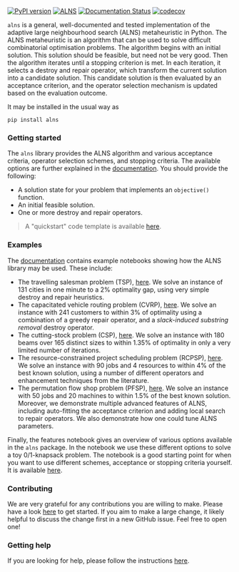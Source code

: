 [![PyPI version](https://badge.fury.io/py/alns.svg)](https://badge.fury.io/py/alns)
[![ALNS](https://github.com/N-Wouda/ALNS/actions/workflows/alns.yaml/badge.svg)](https://github.com/N-Wouda/ALNS/actions/workflows/alns.yaml)
[![Documentation Status](https://readthedocs.org/projects/alns/badge/?version=latest)](https://alns.readthedocs.io/en/latest/?badge=latest)
[![codecov](https://codecov.io/gh/N-Wouda/ALNS/branch/master/graph/badge.svg)](https://codecov.io/gh/N-Wouda/ALNS)

``alns`` is a general, well-documented and tested implementation of the adaptive
large neighbourhood search (ALNS) metaheuristic in Python. The ALNS
metaheuristic is an algorithm that can be used to solve difficult combinatorial
optimisation problems. The algorithm begins with an initial solution. This
solution should be feasible, but need not be very good. Then the algorithm
iterates until a stopping criterion is met. In each iteration, it selects a
destroy and repair operator, which transform the current solution into a
candidate solution. This candidate solution is then evaluated by an acceptance
criterion, and the operator selection mechanism is updated based on the
evaluation outcome.

It may be installed in the usual way as

```
pip install alns
```

### Getting started

The `alns` library provides the ALNS algorithm and various acceptance criteria,
operator selection schemes, and stopping criteria. The available options are
further explained in the [documentation][1]. You should provide the following:

- A solution state for your problem that implements an `objective()` function.
- An initial feasible solution.
- One or more destroy and repair operators.

> A "quickstart" code template is available [here][10].

### Examples

The [documentation][1] contains example notebooks showing how the ALNS library
may be used. These include:

- The travelling salesman problem (TSP), [here][2]. We solve an instance of 131
  cities in one minute to a 2% optimality gap, using very simple destroy and
  repair heuristics.
- The capacitated vehicle routing problem (CVRP), [here][8]. We solve an
  instance with 241 customers to within 3% of optimality using a combination of
  a greedy repair operator, and a _slack-induced substring removal_ destroy
  operator.
- The cutting-stock problem (CSP), [here][4]. We solve an instance with 180
  beams over 165 distinct sizes to within 1.35% of optimality in only a very
  limited number of iterations.
- The resource-constrained project scheduling problem (RCPSP), [here][6]. We
  solve an instance with 90 jobs and 4 resources to within 4% of the best known
  solution, using a number of different operators and enhancement techniques
  from the literature.
- The permutation flow shop problem (PFSP), [here][9]. We solve an instance with
  50 jobs and 20 machines to within 1.5% of the best known solution. Moreover,
  we demonstrate multiple advanced features of ALNS, including auto-fitting the
  acceptance criterion and adding local search to repair operators. We also
  demonstrate how one could tune ALNS parameters.

Finally, the features notebook gives an overview of various options available in
the `alns` package. In the notebook we use these different options to solve a
toy 0/1-knapsack problem. The notebook is a good starting point for when you
want to use different schemes, acceptance or stopping criteria yourself. It is
available [here][5].

### Contributing

We are very grateful for any contributions you are willing to make. Please have
a look [here][3] to get started. If you aim to make a large change, it likely
helpful to discuss the change first in a new GitHub issue. Feel free to open
one!

### Getting help

If you are looking for help, please follow the instructions [here][7].

[1]: https://alns.readthedocs.io/en/latest/

[2]: https://alns.readthedocs.io/en/latest/examples/travelling_salesman_problem.html

[3]: https://alns.readthedocs.io/en/latest/setup/contributing.html

[4]: https://alns.readthedocs.io/en/latest/examples/cutting_stock_problem.html

[5]: https://alns.readthedocs.io/en/latest/examples/alns_features.html

[6]: https://alns.readthedocs.io/en/latest/examples/resource_constrained_project_scheduling_problem.html

[7]: https://alns.readthedocs.io/en/latest/setup/getting_help.html

[8]: https://alns.readthedocs.io/en/latest/examples/capacitated_vehicle_routing_problem.html

[9]: https://alns.readthedocs.io/en/latest/examples/permutation_flow_shop_problem.html

[10]: https://alns.readthedocs.io/en/latest/setup/template.html
